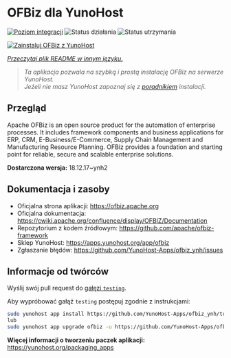 <!--
To README zostało automatycznie wygenerowane przez <https://github.com/YunoHost/apps/tree/master/tools/readme_generator>
Nie powinno być ono edytowane ręcznie.
-->

# OFBiz dla YunoHost

[![Poziom integracji](https://apps.yunohost.org/badge/integration/ofbiz)](https://ci-apps.yunohost.org/ci/apps/ofbiz/)
![Status działania](https://apps.yunohost.org/badge/state/ofbiz)
![Status utrzymania](https://apps.yunohost.org/badge/maintained/ofbiz)

[![Zainstaluj OFBiz z YunoHost](https://install-app.yunohost.org/install-with-yunohost.svg)](https://install-app.yunohost.org/?app=ofbiz)

*[Przeczytaj plik README w innym języku.](./ALL_README.md)*

> *Ta aplikacja pozwala na szybką i prostą instalację OFBiz na serwerze YunoHost.*  
> *Jeżeli nie masz YunoHost zapoznaj się z [poradnikiem](https://yunohost.org/install) instalacji.*

## Przegląd

Apache OFBiz is an open source product for the automation of enterprise processes. It includes framework components and business applications for ERP, CRM, E-Business/E-Commerce, Supply Chain Management and Manufacturing Resource Planning. OFBiz provides a foundation and starting point for reliable, secure and scalable enterprise solutions. 


**Dostarczona wersja:** 18.12.17~ynh2
## Dokumentacja i zasoby

- Oficjalna strona aplikacji: <https://ofbiz.apache.org>
- Oficjalna dokumentacja: <https://cwiki.apache.org/confluence/display/OFBIZ/Documentation>
- Repozytorium z kodem źródłowym: <https://github.com/apache/ofbiz-framework>
- Sklep YunoHost: <https://apps.yunohost.org/app/ofbiz>
- Zgłaszanie błędów: <https://github.com/YunoHost-Apps/ofbiz_ynh/issues>

## Informacje od twórców

Wyślij swój pull request do [gałęzi `testing`](https://github.com/YunoHost-Apps/ofbiz_ynh/tree/testing).

Aby wypróbować gałąź `testing` postępuj zgodnie z instrukcjami:

```bash
sudo yunohost app install https://github.com/YunoHost-Apps/ofbiz_ynh/tree/testing --debug
lub
sudo yunohost app upgrade ofbiz -u https://github.com/YunoHost-Apps/ofbiz_ynh/tree/testing --debug
```

**Więcej informacji o tworzeniu paczek aplikacji:** <https://yunohost.org/packaging_apps>
